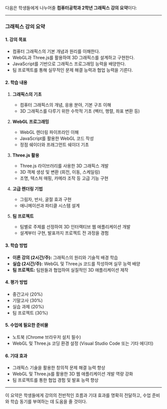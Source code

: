 다음은 학생들에게 나누어줄 **컴퓨터공학과 2학년 그래픽스 강의 요약**이다:

---

### **그래픽스 강의 요약**

#### **1. 강의 목표**
- 컴퓨터 그래픽스의 기본 개념과 원리를 이해한다.
- WebGL과 Three.js를 활용하여 3D 그래픽스를 설계하고 구현한다.
- JavaScript를 기반으로 그래픽스 프로그래밍 능력을 배양한다.
- 팀 프로젝트를 통해 실무적인 문제 해결 능력과 협업 능력을 기른다.

#### **2. 학습 내용**
1. **그래픽스의 기초**  
   - 컴퓨터 그래픽스의 개념, 응용 분야, 기본 구조 이해  
   - 3D 그래픽스를 다루기 위한 수학적 기초 (벡터, 행렬, 좌표 변환 등)  

2. **WebGL 프로그래밍**  
   - WebGL 렌더링 파이프라인 이해  
   - JavaScript를 활용한 WebGL 코드 작성  
   - 정점 쉐이더와 프래그먼트 쉐이더 기초  

3. **Three.js 활용**  
   - Three.js 라이브러리를 사용한 3D 그래픽스 개발  
   - 3D 객체 생성 및 변환 (회전, 이동, 스케일링)  
   - 조명, 텍스처 매핑, 카메라 조작 등 고급 기능 구현  

4. **고급 렌더링 기법**  
   - 그림자, 반사, 굴절 효과 구현  
   - 애니메이션과 파티클 시스템 설계  

5. **팀 프로젝트**  
   - 팀별로 주제를 선정하여 3D 인터랙티브 웹 애플리케이션 개발  
   - 설계부터 구현, 발표까지 프로젝트 전 과정을 경험  

#### **3. 학습 방법**
- **이론 강의 (2시간/주):** 그래픽스의 원리와 기술적 배경 학습  
- **실습 (2시간/주):** WebGL 및 Three.js 코드를 작성하며 실무 능력 배양  
- **팀 프로젝트:** 팀원들과 협업하여 실질적인 3D 애플리케이션 제작  

#### **4. 평가 방법**
- 중간고사 (20%)  
- 기말고사 (30%)  
- 실습 과제 (20%)  
- 팀 프로젝트 (30%)  

#### **5. 수업에 필요한 준비물**
- 노트북 (Chrome 브라우저 설치 필수)  
- WebGL 및 Three.js 코딩 환경 설정 (Visual Studio Code 또는 기타 에디터)  

#### **6. 기대 효과**
- 그래픽스 기술을 활용한 창의적 문제 해결 능력 향상  
- WebGL 및 Three.js를 활용한 3D 웹 애플리케이션 개발 역량 강화  
- 팀 프로젝트를 통한 협업 경험 및 발표 능력 향상  

---

이 요약은 학생들에게 강의의 전반적인 흐름과 기대 효과를 명확히 전달하고, 수업 준비와 학습 동기를 부여하는 데 도움을 줄 것이다.
